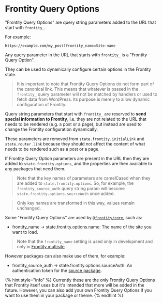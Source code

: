 # Frontity Query Options

"Frontity Query Options" are query string parameters added to the URL that start with `frontity_`.

For example:

```
https://example.com/my_post?frontity_name=Site-name
```

Any query parameter in the URL that starts with `frontity_` is a "Frontity Query Option".

They can be used to dynamically configure certain options in the Frontity state.

> It is important to note that Frontity Query Options do not form part of the canonical link. This means that whatever is passed in the `frontity_` query parameter will not be matched by handlers or used to fetch data from WordPress. Its purpose is merely to allow dynamic configuration of Frontity.

Query string parameters that start with `frontity_` are reserved to **send special information to Frontity**, i.e. they are not related to the URL that needs to be rendered (e.g. a post or a page), but instead are used to change the Frontity configuration dynamically.

These parameters are removed from `state.frontity.initialLink` and `state.router.link` because they should not affect the content of what needs to be rendered such as a post or a page.

If Frontity Query Option parameters are present in the URL then they are added to `state.frontity.options`, and the properties are then available to any packages that need them.

> Note that the key names of parameters are camelCased when they are added to `state.frontity.options`. So, for example, the `frontity_source_auth` query string param will become `state.frontity.options.sourceAuth` once added.

> Only key names are transformed in this way, values remain unchanged.

Some "Frontity Query Options" are used by [`@frontity/core`](https://api.frontity.org/frontity-packages/core-package), such as:

- frontity_name -> state.frontity.options.name: The name of the site you want to load.

>  Note that the `frontity_name` setting is used only in development and only in [Frontity multisite](https://docs.frontity.org/learning-frontity/settings#multiple-sites).

However packages can also make use of them, for example:

- frontity_source_auth -> state.frontity.options.sourceAuth: An authentication token for the [source package](https://api.frontity.org/frontity-packages/features-packages/wp-source#state-source-auth).

{% hint style="info" %}
Currently these are the only Frontity Query Options that Frontity itself uses but it's intended that more will be added in the future. However, you can also add your own Frontity Query Options if you want to use them in your package or theme.
{% endhint %}